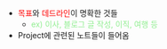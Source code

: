 * <font color="red">목표</font>와 <font color="red">데드라인</font>이 명확한 것들
	* <font color="lightgreen">ex) 이사, 블로그 글 작성, 이직, 여행 등</font>
* Project에 관련된 노트들이 들어옴